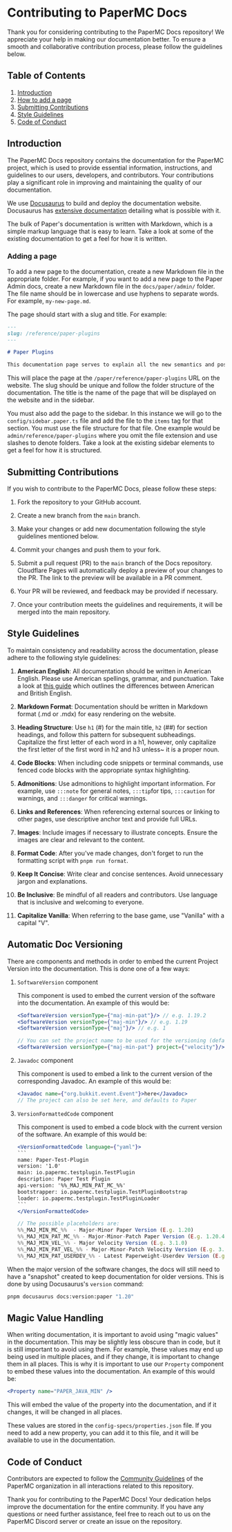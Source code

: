 # Contributing to PaperMC Docs

Thank you for considering contributing to the PaperMC Docs repository! We appreciate your help in making our documentation better.
To ensure a smooth and collaborative contribution process, please follow the guidelines below.

## Table of Contents

1. [Introduction](#introduction)
2. [How to add a page](#adding-a-page)
3. [Submitting Contributions](#submitting-contributions)
4. [Style Guidelines](#style-guidelines)
5. [Code of Conduct](#code-of-conduct)

## Introduction

The PaperMC Docs repository contains the documentation for the PaperMC project, which is used to provide essential
information, instructions, and guidelines to our users, developers, and contributors. Your contributions play a
significant role in improving and maintaining the quality of our documentation.

We use [Docusaurus](https://docusaurus.io/) to build and deploy the documentation website.
Docusaurus has [extensive documentation](https://docusaurus.io/docs/category/guides) detailing what is possible with it.

The bulk of Paper's documentation is written with Markdown, which is a simple markup language that is easy to learn.
Take a look at some of the existing documentation to get a feel for how it is written.

### Adding a page

To add a new page to the documentation, create a new Markdown file in the appropriate folder. For example, if you want to add
a new page to the Paper Admin docs, create a new Markdown file in the `docs/paper/admin/` folder. The file name should be in
lowercase and use hyphens to separate words. For example, `my-new-page.md`.

The page should start with a slug and title. For example:

```markdown
---
slug: /reference/paper-plugins
---

# Paper Plugins

This documentation page serves to explain all the new semantics and possible confusions that Paper plugins may introduce.
```

This will place the page at the `/paper/reference/paper-plugins` URL on the website. The slug should be unique and follow the
folder structure of the documentation. The title is the name of the page that will be displayed on the website and in the sidebar.

You must also add the page to the sidebar. In this instance we will go to the `config/sidebar.paper.ts` file and
add the file to the `items` tag for that section. You must use the file structure for that file. One example would be
`admin/reference/paper-plugins` where you omit the file extension and use slashes to denote folders. Take a look at the
existing sidebar elements to get a feel for how it is structured.

## Submitting Contributions

If you wish to contribute to the PaperMC Docs, please follow these steps:

1. Fork the repository to your GitHub account.

2. Create a new branch from the `main` branch.

3. Make your changes or add new documentation following the style guidelines mentioned below.

4. Commit your changes and push them to your fork.

5. Submit a pull request (PR) to the `main` branch of the Docs repository.
   Cloudflare Pages will automatically deploy a preview of your changes to the PR. The link to the preview will be available in a PR comment.

6. Your PR will be reviewed, and feedback may be provided if necessary.

7. Once your contribution meets the guidelines and requirements, it will be merged into the main repository.

## Style Guidelines

To maintain consistency and readability across the documentation, please adhere to the following style guidelines:

1. **American English**: All documentation should be written in American English. Please use American spellings, grammar, and punctuation.
   Take a look at [this guide](https://www.oxfordinternationalenglish.com/differences-in-british-and-american-spelling/) which outlines
   the differences between American and British English.

2. **Markdown Format**: Documentation should be written in Markdown format (.md or .mdx) for easy rendering on the website.

3. **Heading Structure**: Use `h1` (#) for the main title, `h2` (##) for section headings, and follow this pattern for subsequent subheadings.
   Capitalize the first letter of each word in a h1, however, only capitalize the first letter of the first word in h2 and h3 unless~
   it is a proper noun.

4. **Code Blocks**: When including code snippets or terminal commands, use fenced code blocks with the appropriate syntax highlighting.

5. **Admonitions**: Use admonitions to highlight important information. For example, use `:::note` for general notes, `:::tip`for tips,
   `:::caution` for warnings, and `:::danger` for critical warnings.

6. **Links and References**: When referencing external sources or linking to other pages, use descriptive anchor text and provide full URLs.

7. **Images**: Include images if necessary to illustrate concepts. Ensure the images are clear and relevant to the content.

8. **Format Code**: After you've made changes, don't forget to run the formatting script with `pnpm run format`.

9. **Keep It Concise**: Write clear and concise sentences. Avoid unnecessary jargon and explanations.

10. **Be Inclusive**: Be mindful of all readers and contributors. Use language that is inclusive and welcoming to everyone.

11. **Capitalize Vanilla**: When referring to the base game, use "Vanilla" with a capital "V".

## Automatic Doc Versioning

There are components and methods in order to embed the current Project Version into the documentation. This is done one
of a few ways:

1. `SoftwareVersion` component

   This component is used to embed the current version of the software into the documentation. An example of this would be:

   ```jsx
   <SoftwareVersion versionType={"maj-min-pat"}/> // e.g. 1.19.2
   <SoftwareVersion versionType={"maj-min"}/> // e.g. 1.19
   <SoftwareVersion versionType={"maj"}/> // e.g. 1

   // You can set the project name to be used for the versioning (defaults to paper):
   <SoftwareVersion versionType={"maj-min-pat"} project={"velocity"}/> // e.g. 3.3.0-SNAPSHOT
   ```

2. `Javadoc` component

   This component is used to embed a link to the current version of the corresponding Javadoc. An example of this would be:

   ```jsx
   <Javadoc name={"org.bukkit.event.Event"}>here</Javadoc>
   // The project can also be set here, and defaults to Paper
   ```

3. `VersionFormattedCode` component

   This component is used to embed a code block with the current version of the software. An example of this would be:

   ````jsx
   <VersionFormattedCode language={"yaml"}>
   ```⠀
   name: Paper-Test-Plugin
   version: '1.0'
   main: io.papermc.testplugin.TestPlugin
   description: Paper Test Plugin
   api-version: '%%_MAJ_MIN_PAT_MC_%%'
   bootstrapper: io.papermc.testplugin.TestPluginBootstrap
   loader: io.papermc.testplugin.TestPluginLoader
   ```⠀
   </VersionFormattedCode>

   // The possible placeholders are:
   %%_MAJ_MIN_MC_%%  - Major-Minor Paper Version (E.g. 1.20)
   %%_MAJ_MIN_PAT_MC_%% - Major-Minor-Patch Paper Version (E.g. 1.20.4)
   %%_MAJ_MIN_VEL_%% - Major Velocity Version (E.g. 3.1.0)
   %%_MAJ_MIN_PAT_VEL_%% - Major-Minor-Patch Velocity Version (E.g. 3.1.1-SNAPSHOT)
   %%_MAJ_MIN_PAT_USERDEV_%% - Latest Paperweight-Userdev Version (E.g. 1.7.3)
   ````

When the major version of the software changes, the docs will still need to have a "snapshot" created to keep documentation
for older versions. This is done by using Docusaurus's `version` command:

```bash
pnpm docusaurus docs:version:paper "1.20"
```

## Magic Value Handling

When writing documentation, it is important to avoid using "magic values" in the documentation. This may be slightly less
obscure than in code, but it is still important to avoid using them. For example, these values may end up being used in
multiple places, and if they change, it is important to change them in all places. This is why it is important to use
our `Property` component to embed these values into the documentation. An example of this would be:

```jsx
<Property name="PAPER_JAVA_MIN" />
```

This will embed the value of the property into the documentation, and if it changes, it will be changed in all places.

These values are stored in the `config-specs/properties.json` file. If you need to add a new property, you can
add it to this file, and it will be available to use in the documentation.

## Code of Conduct

Contributors are expected to follow the [Community Guidelines](https://papermc.io/community/guidelines) of the PaperMC organization in all
interactions related to this repository.

Thank you for contributing to the PaperMC Docs! Your dedication helps improve the documentation for the entire
community. If you have any questions or need further assistance, feel free to reach out to us on the PaperMC Discord server
or create an issue on the repository.
